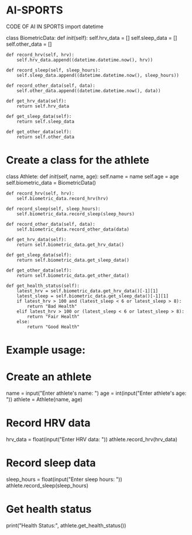 # AI-SPORTS
CODE OF AI IN SPORTS 
import datetime

class BiometricData:
    def _init_(self):
        self.hrv_data = []
        self.sleep_data = []
        self.other_data = []

    def record_hrv(self, hrv):
        self.hrv_data.append((datetime.datetime.now(), hrv))

    def record_sleep(self, sleep_hours):
        self.sleep_data.append((datetime.datetime.now(), sleep_hours))

    def record_other_data(self, data):
        self.other_data.append((datetime.datetime.now(), data))

    def get_hrv_data(self):
        return self.hrv_data

    def get_sleep_data(self):
        return self.sleep_data

    def get_other_data(self):
        return self.other_data

# Create a class for the athlete
class Athlete:
    def _init_(self, name, age):
        self.name = name
        self.age = age
        self.biometric_data = BiometricData()

    def record_hrv(self, hrv):
        self.biometric_data.record_hrv(hrv)

    def record_sleep(self, sleep_hours):
        self.biometric_data.record_sleep(sleep_hours)

    def record_other_data(self, data):
        self.biometric_data.record_other_data(data)

    def get_hrv_data(self):
        return self.biometric_data.get_hrv_data()

    def get_sleep_data(self):
        return self.biometric_data.get_sleep_data()

    def get_other_data(self):
        return self.biometric_data.get_other_data()

    def get_health_status(self):
        latest_hrv = self.biometric_data.get_hrv_data()[-1][1]
        latest_sleep = self.biometric_data.get_sleep_data()[-1][1]
        if latest_hrv > 100 and (latest_sleep < 6 or latest_sleep > 8):
            return "Bad Health"
        elif latest_hrv > 100 or (latest_sleep < 6 or latest_sleep > 8):
            return "Fair Health"
        else:
            return "Good Health"

# Example usage:

# Create an athlete
name = input("Enter athlete's name: ")
age = int(input("Enter athlete's age: "))
athlete = Athlete(name, age)

# Record HRV data
hrv_data = float(input("Enter HRV data: "))
athlete.record_hrv(hrv_data)

# Record sleep data
sleep_hours = float(input("Enter sleep hours: "))
athlete.record_sleep(sleep_hours)

# Get health status
print("Health Status:", athlete.get_health_status())

